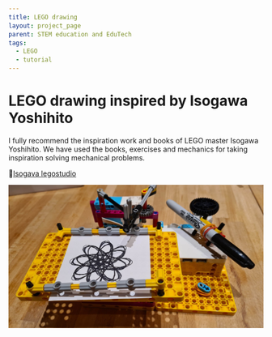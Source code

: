 ```yaml
---
title: LEGO drawing
layout: project_page
parent: STEM education and EduTech
tags:
  - LEGO
  - tutorial
---
```


# LEGO drawing inspired by Isogawa Yoshihito

I fully recommend the inspiration work and books of LEGO master Isogawa Yoshihito. We have used the books, exercises and mechanics for taking inspiration solving mechanical problems.

🔗[Isogava legostudio](http://isogawastudio.co.jp/legostudio/index.html)

![lego drawing](assets/lego_drawing1.jpg)
